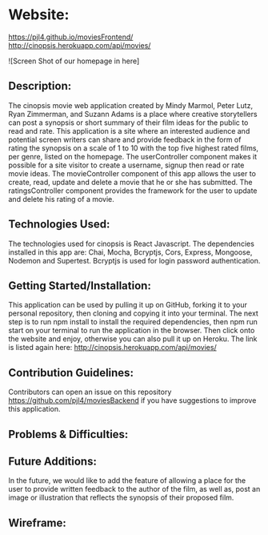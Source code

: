 # Website:

https://pjl4.github.io/moviesFrontend/
http://cinopsis.herokuapp.com/api/movies/

![Screen Shot of our homepage in here]

## Description:

The cinopsis movie web application created by Mindy Marmol, Peter Lutz, Ryan Zimmerman, and Suzann Adams is a place where creative storytellers can post a synopsis or short summary of their film ideas for the public to read and rate. This application is a site where an interested audience and potential screen writers can share and provide feedback in the form of rating the synopsis on a scale of 1 to 10 with the top five highest rated films, per genre, listed on the homepage. The userController component makes it possible for a site visitor to create a username, signup then read or rate movie ideas. The movieController component of this app allows the user to create, read, update and delete a movie that he or she has submitted. The ratingsController component provides the framework for the user to update and delete his rating of a movie.

## Technologies Used:

The technologies used for cinopsis is React Javascript. The dependencies installed in this app are: Chai, Mocha, Bcryptjs, Cors, Express, Mongoose, Nodemon and Supertest. Bcryptjs is used for login password authentication.

## Getting Started/Installation:

This application can be used by pulling it up on GitHub, forking it to your personal repository, then cloning and copying it into your terminal. The next step is to run npm install to install the required dependencies, then npm run start on your terminal to run the application in the browser. Then click onto the website and enjoy, otherwise you can also pull it up on Heroku. The link is listed again here: http://cinopsis.herokuapp.com/api/movies/

## Contribution Guidelines:

Contributors can open an issue on this repository https://github.com/pjl4/moviesBackend if you have suggestions to improve this application.

## Problems & Difficulties:

## Future Additions:

In the future, we would like to add the feature of allowing a place for the user to provide written feedback to the author of the film, as well as, post an image or illustration that reflects the synopsis of their proposed film.

## Wireframe:
